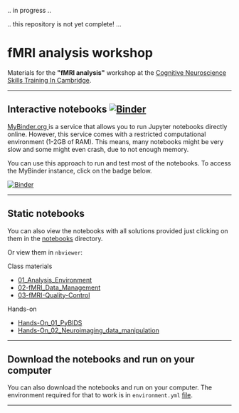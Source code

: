 .. in progress .. 

.. this repository is not yet complete! ... 


# fMRI analysis workshop

Materials for the **"fMRI analysis"** workshop at the [Cognitive Neuroscience Skills Training In Cambridge](https://www.mrc-cbu.cam.ac.uk/conferences/cognestic2022/). 
___

## Interactive notebooks [![Binder](https://mybinder.org/badge_logo.svg)](https://mybinder.org/v2/gh/dcdace/COGNESTIC-fMRI/15de415beed932e7a00e81ea7e79634d0fff3bdd?urlpath=tree/hands-on)
[MyBinder.org ](https://mybinder.org)  is a service that allows you to run Jupyter notebooks directly online. However, this service comes with a restricted computational environment (1-2GB of RAM). This means, many notebooks might be very slow and some might even crash, due to not enough memory.

You can use this approach to run and test most of the notebooks. To access the MyBinder instance, click on the badge below.

[![Binder](https://mybinder.org/badge_logo.svg)](https://mybinder.org/v2/gh/dcdace/COGNESTIC-fMRI/15de415beed932e7a00e81ea7e79634d0fff3bdd?urlpath=tree/hands-on)
___
## Static notebooks
You can also view the notebooks with all solutions provided just clicking on them in the [notebooks](https://github.com/dcdace/fMRI_training/tree/main/notebooks) directory. 

Or view them in `nbviewer`:

Class materials
* [01_Analysis_Environment](https://nbviewer.org/github/dcdace/COGNESTIC-fMRI/blob/master/01_Analysis_Environment.ipynb)
* [02-fMRI_Data_Management](https://nbviewer.org/github/dcdace/COGNESTIC-fMRI/blob/master/02-fMRI_Data_Management.ipynb)
* [03-fMRI-Quality-Control](https://nbviewer.org/github/dcdace/COGNESTIC-fMRI/blob/master/03-fMRI-Quality-Control.ipynb)

Hands-on
* [Hands-On_01_PyBIDS](https://nbviewer.org/github/dcdace/COGNESTIC-fMRI/blob/master/hands-on/Hands-On_01_PyBIDS.ipynb)
* [Hands-On_02_Neuroimaging_data_manipulation](https://nbviewer.org/github/dcdace/COGNESTIC-fMRI/blob/master/hands-on/Hands-On_02_Neuroimaging_data_manipulation.ipynb)

___
## Download the notebooks and run on your computer
You can also download the notebooks and run on your computer. The environment required for that to work is in `environment.yml` [file](https://github.com/dcdace/COGNESTIC-fMRI/blob/master/environment.yml). 
___